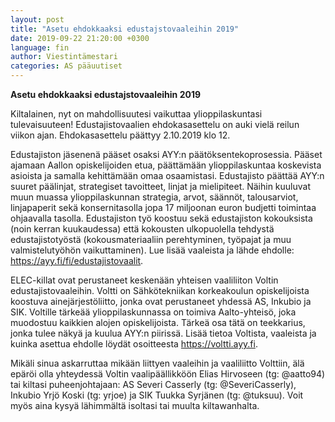 ```yaml
---
layout: post
title: "Asetu ehdokkaaksi edustajstovaaleihin 2019"
date: 2019-09-22 21:20:00 +0300
language: fin
author: Viestintämestari
categories: AS pääuutiset
---
```

**Asetu ehdokkaaksi edustajstovaaleihin 2019**

Kiltalainen, nyt on mahdollisuutesi vaikuttaa ylioppilaskuntasi tulevaisuuteen! Edustajistovaalien ehdokasasettelu on auki vielä reilun viikon ajan. Ehdokasasettelu päättyy 2.10.2019 klo 12.

Edustajiston jäsenenä pääset osaksi AYY:n päätöksentekoprosessia. Pääset ajamaan Aallon opiskelijoiden etua, päättämään ylioppilaskuntaa koskevista asioista ja samalla kehittämään omaa osaamistasi. Edustajisto päättää AYY:n suuret päälinjat, strategiset tavoitteet, linjat ja mielipiteet. Näihin kuuluvat muun muassa ylioppilaskunnan strategia, arvot, säännöt, talousarviot, linjapaperit sekä konsernitasolla jopa 17 miljoonan euron budjetti toimintaa ohjaavalla tasolla. Edustajiston työ koostuu sekä edustajiston kokouksista (noin kerran kuukaudessa) että kokousten ulkopuolella tehdystä edustajistotyöstä (kokousmateriaaliin perehtyminen, työpajat ja muu valmistelutyöhön vaikuttaminen). Lue lisää vaaleista ja lähde ehdolle: <https://ayy.fi/fi/edustajistovaalit>.

ELEC-killat ovat perustaneet keskenään yhteisen vaaliliiton Voltin edustajistovaaleihin. Voltti on Sähkötekniikan korkeakoulun opiskelijoista koostuva ainejärjestöliitto, jonka ovat perustaneet yhdessä AS, Inkubio ja SIK. Voltille tärkeää ylioppilaskunnassa on toimiva Aalto-yhteisö, joka muodostuu kaikkien alojen opiskelijoista. Tärkeä osa tätä on teekkarius, jonka tulee näkyä ja kuulua AYY:n piirissä. Lisää tietoa Voltista, vaaleista ja kuinka asettua ehdolle löydät osoitteesta <https://voltti.ayy.fi>.

Mikäli sinua askarruttaa mikään liittyen vaaleihin ja vaaliliitto Volttiin, älä epäröi olla yhteydessä Voltin vaalipäällikköön Elias Hirvoseen (tg: @aatto94) tai kiltasi puheenjohtajaan: AS Severi Casserly (tg: @SeveriCasserly), Inkubio Yrjö Koski (tg: yrjoe) ja SIK Tuukka Syrjänen (tg: @tuksuu). Voit myös aina kysyä lähimmältä isoltasi tai muulta kiltawanhalta.
